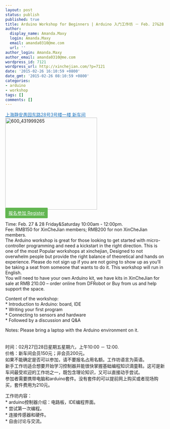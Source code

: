 ```yaml
---
layout: post
status: publish
published: true
title: Arduino Workshop for Beginners | Arduino 入门工作坊 － Feb. 27&28
author:
  display_name: Amanda.Maxy
  login: Amanda.Maxy
  email: amanda0310@me.com
  url: ''
author_login: Amanda.Maxy
author_email: amanda0310@me.com
wordpress_id: 7121
wordpress_url: http://xinchejian.com/?p=7121
date: '2015-02-26 16:10:59 +0800'
date_gmt: '2015-02-26 08:10:59 +0800'
categories:
- arduino
- workshop
tags: []
comments: []
---
```

<p><a style="color: #2578bf;" href="http://xinchejian.huodongxing.com/event/map/5244063275800" target="_blank">上海静安愚园东路28号3号楼一楼 新车间</a><br />
<a href="http://xinchejian.com/wp-content/uploads/2014/11/600_431999265.jpeg"><img src="http://xinchejian.com/wp-content/uploads/2014/11/600_431999265-290x290.jpeg" alt="600_431999265" width="290" height="290" class="aligncenter size-thumbnail wp-image-7115" /></a><br />
<a style="background-color:#62b651;color:white;border-radius:2px;cursor:pointer;font-size:14px;padding:8px 10px;" href="http://www.huodongxing.com/event/4271103685100" target="_blank" title="立即报名">报名参加 Register</a><br />
<!--:en--><br />
Time: Feb. 27 & 28 Friday&Saturday 10:00am - 12:00pm.<br />
Fee: RMB150 for XinCheJian members; RMB200 for non XinCheJian members.<br />
The Arduino workshop is great for those looking to get started with micro-controller programming and need a kickstart in the right direction. This is one of the most Popular workshops at xinchejian, Designed to not overwhelm people but provide the right balance of theoretical and hands on experience. Please do not sign up if you are not going to show up as you&rsquo;ll be taking a seat from someone that wants to do it. This workshop will run in English.<br />
You will need to have your own Arduino kit, we have kits in XinCheJian for sale at RMB 210.00 &ndash; order online from DFRobot or Buy from us and help support the space.</p>
<p>Content of the workshop:<br />
* Introduction to Arduino: board, IDE<br />
* Writing your first program<br />
* Connecting to sensors and hardware<br />
* Followed by a discussion and Q&A</p>
<p>Notes: Please bring a laptop with the Arduino environment on it.<br />
<!--:--><br />
<!--:zh--><br />
时间：02月27日28日星期五星期六，上午10:00 － 12:00.<br />
价格：新车间会员150元；非会员200元。<br />
如果不能确定是否可以参加，请不要报名占用名额。工作坊语言为英语。<br />
新手工作坊适合想要开始学习控制器并能很快掌握基础编程知识滴童鞋。这可是新车间最受欢迎的工作坊之一，既包含理论知识，又可以直接动手尝试。<br />
参加者需要携带电脑和arduino套件。没有套件的可以提前网上购买或者现场购买，套件费用为210元。</p>
<p>工作坊内容：<br />
* arduino控制器介绍：电路板，IDE编程界面。<br />
* 尝试第一次编程。<br />
* 连接传感器和硬件。<br />
* 自由讨论与交流。<br />
<!--:--></p>
